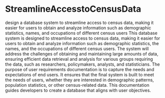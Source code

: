 # StreamlineAccesstoCensusData
design a database system to streamline access to census data, making it easier for users to obtain and analyze information such as demographic statistics, names, and occupations of different census users
This database system is designed to streamline access to census data, making it easier for users to obtain and analyze information such as demographic statistics, the names, and the occupations of different census users. The system will address the challenges of obtaining and maintaining large amounts of data, ensuring efficient data retrieval and analysis for various groups requiring the data, such as researchers, policymakers, analysts, and statisticians.
The purpose of user requirements documentation is to capture the needs and expectations of end users. It ensures that the final system is built to meet the needs of users, whether they are interested in demographic patterns, population statistics, or other census-related data. This documentation guides developers to create a database that aligns with user objectives.
